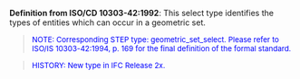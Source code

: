 ﻿**Definition from ISO/CD 10303-42:1992**: This select type identifies the types of entities which can occur in a geometric set.

> <font color="#0000FF" size="-1">NOTE: Corresponding STEP type:
		geometric_set_select. Please refer to ISO/IS 10303-42:1994, p. 169 for the
		final definition of the formal standard. </font>

> <font size="-1" color="#0000FF">HISTORY: New type in IFC
		Release 2x.</font>